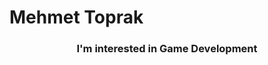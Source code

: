 <h1 aling="center"> Mehmet Toprak</h1>
<h3 align="center"> I'm interested in Game Development </h3>



